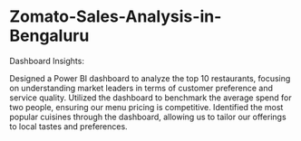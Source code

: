 # Zomato-Sales-Analysis-in-Bengaluru
Dashboard Insights:

Designed a Power BI dashboard to analyze the top 10 restaurants, focusing on understanding market leaders in terms of customer preference and service quality.
Utilized the dashboard to benchmark the average spend for two people, ensuring our menu pricing is competitive.
Identified the most popular cuisines through the dashboard, allowing us to tailor our offerings to local tastes and preferences.
